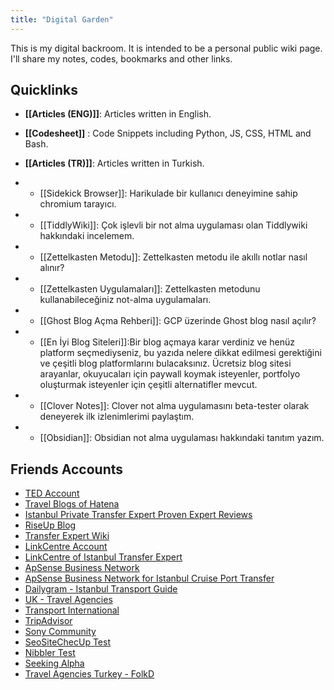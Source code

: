```yaml
---
title: "Digital Garden"
---
```


This is my digital backroom. It is intended to be a personal public wiki page. I'll share my notes, codes, bookmarks and other links.



## Quicklinks
* __[[Articles (ENG)]]__: Articles written in English.
* __[[Codesheet]]__ : Code Snippets including Python, JS, CSS, HTML and Bash.

*  __[[Articles (TR)]]__: Articles written in Turkish.
* * [[Sidekick Browser]]: Harikulade bir kullanıcı deneyimine sahip chromium tarayıcı. 
* * [[TiddlyWiki]]: Çok işlevli bir not alma uygulaması olan Tiddlywiki hakkındaki incelemem.
* * [[Zettelkasten Metodu]]: Zettelkasten metodu ile akıllı notlar nasıl alınır?

* * [[Zettelkasten Uygulamaları]]: Zettelkasten metodunu kullanabileceğiniz not-alma uygulamaları.

* * [[Ghost Blog Açma Rehberi]]: GCP üzerinde Ghost blog nasıl açılır?

* * [[En İyi Blog Siteleri]]:Bir blog açmaya karar verdiniz ve henüz platform seçmediyseniz, bu yazıda nelere dikkat edilmesi gerektiğini ve çeşitli blog platformlarını bulacaksınız. Ücretsiz blog sitesi arayanlar, okuyucaları için paywall koymak isteyenler, portfolyo oluşturmak isteyenler için çeşitli alternatifler mevcut.

* * [[Clover Notes]]: Clover not alma uygulamasını beta-tester olarak deneyerek ilk izlenimlerimi paylaştım.

* * [[Obsidian]]: Obsidian not alma uygulaması hakkındaki tanıtım yazım. 

## Friends Accounts

- [TED Account](https://www.ted.com/profiles/25441612) 
- [Travel Blogs of Hatena](https://profile.hatena.ne.jp/istanbultransferexpert/) 
- [Istanbul Private Transfer Expert Proven Expert Reviews](https://www.provenexpert.com/istanbulairporttransfer/)
- [RiseUp Blog](https://we.riseup.net/privatetransfer)
- [Transfer Expert Wiki](https://www.viki.com/users/transferexpert/about)   
- [LinkCentre Account](https://www.linkcentre.com/profile/canburaks/)
- [LinkCentre of Istanbul Transfer Expert](https://www.linkcentre.com/profile/canburaks/)
- [ApSense Business Network](http://www.apsense.com/user/webmeister/have?id=185327)
- [ApSense Business Network for Istanbul Cruise Port Transfer](http://www.apsense.com/user/webmeister/have?id=185328)
- [Dailygram - Istanbul Transport Guide](https://dailygram.com/index.php/blog/848367/istanbul-traveler-transportation-guide/)
- [UK - Travel Agencies](http://co.uk-www.com/istanbultransferexpert.com)
- [Transport International](https://www.transport-international.com/professional/istanbul-transfer-expert-6003)
- [TripAdvisor](https://www.tripadvisor.com/Profile/cbsofyalioglu)
- [Sony Community](https://us.community.sony.com/s/profile/0054O000009NhSa?language=en_US)
- [SeoSiteChecUp Test](https://seositecheckup.com/seo-audit/istanbultransferexpert.com)
- [Nibbler Test](https://nibbler.silktide.com/en_US/reports/istanbultransferexpert.com)
- [Seeking Alpha](https://seekingalpha.com/user/52932217/comments)
- [Travel Agencies Turkey - FolkD](https://www.folkd.com/user/transferexpert)











